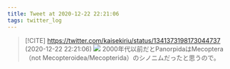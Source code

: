 ```yaml
---
title: Tweet at 2020-12-22 22:21:06
tags: twitter_log
---
```


> [!CITE] https://twitter.com/kaisekiriu/status/1341373198173044737 (2020-12-22 22:21:06)
> ![](https://twitter.com/kaisekiriu/status/1341373198173044737)
> 2000年代以前だとPanorpidaはMecoptera（not Mecopteroidea/Mecopterida）のシノニムだったと思うので。
